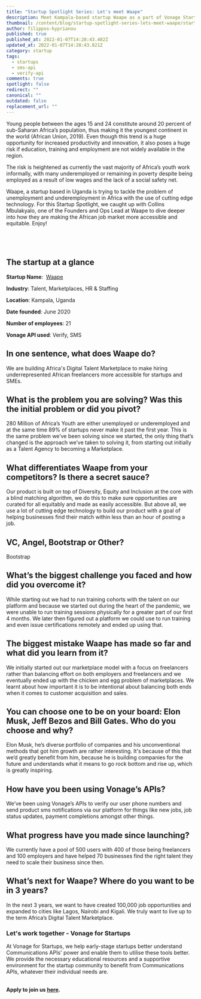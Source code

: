 ```yaml
---
title: "Startup Spotlight Series: Let's meet Waape"
description: Meet Kampala-based startup Waape as a part of Vonage Startup Spotlight series.
thumbnail: /content/blog/startup-spotlight-series-lets-meet-waape/startups_waape.png
author: filippos-kyprianou
published: true
published_at: 2022-01-07T14:28:43.482Z
updated_at: 2022-01-07T14:28:43.821Z
category: startup
tags:
  - startups
  - sms-api
  - verify-api
comments: true
spotlight: false
redirect: ""
canonical: ""
outdated: false
replacement_url: ""
---
```

Young people between the ages 15 and 24 constitute around 20 percent of sub-Saharan Africa’s population, thus making it the youngest continent in the world (African Union, 2019). Even though this trend is a huge opportunity for increased productivity and innovation, it also poses a huge risk if education, training and employment are not widely available in the region. 

The risk is heightened as currently the vast majority of Africa’s youth work informally, with many underemployed or remaining in poverty despite being employed as a result of low wages and the lack of a social safety net.

Waape, a startup based in Uganda is trying to tackle the problem of unemployment and underemployment in Africa with the use of cutting edge technology. For this Startup Spotlight, we caught up with Collins Mbulakyalo, one of the Founders and Ops Lead at Waape to dive deeper into how they are making the African job market more accessible and equitable. Enjoy!

##  

## The startup at a glance

**Startup Name**:  [Waape](https://waape.ug/)

**Industry**: Talent, Marketplaces, HR & Staffing

**Location**: Kampala, Uganda

**Date founded**: June 2020

**Number of employees**: 21

**Vonage API used**: Verify, SMS

## In one sentence, what does Waape do?

We are building Africa's Digital Talent Marketplace to make hiring underrepresented African freelancers more accessible for startups and SMEs.



## What is the problem you are solving? Was this the initial problem or did you pivot?

280 Million of Africa’s Youth are either unemployed or underemployed and at the same time 89% of startups never make it past the first year. This is the same problem we’ve been solving since we started, the only thing that’s changed is the approach we’ve taken to solving it, from starting out initially as a Talent Agency to becoming a Marketplace.

## What differentiates Waape from your competitors? Is there a secret sauce?

Our product is built on top of Diversity, Equity and Inclusion at the core with a blind matching algorithm, we do this to make sure opportunities are curated for all equitably and made as easily accessible. But above all, we use a lot of cutting edge technology to build our product with a goal of helping businesses find their match within less than an hour of posting a job.

## VC, Angel, Bootstrap or Other?

Bootstrap

## What’s the biggest challenge you faced and how did you overcome it?

While starting out we had to run training cohorts with the talent on our platform and because we started out during the heart of the pandemic, we were unable to run training sessions physically for a greater part of our first 4 months. We later then figured out a platform we could use to run training and even issue certifications remotely and ended up using that.

## The biggest mistake Waape has made so far and what did you learn from it?

We initially started out our marketplace model with a focus on freelancers rather than balancing effort on both employers and freelancers and we eventually ended up with the chicken and egg problem of marketplaces. We learnt about how important it is to be intentional about balancing both ends when it comes to customer acquisition and sales.



## You can choose one to be on your board: Elon Musk, Jeff Bezos and Bill Gates. Who do you choose and why? 

Elon Musk, he’s diverse portfolio of companies and his unconventional methods that got him growth are rather interesting. It's because of this that we’d greatly benefit from him, because he is building companies for the future and understands what it means to go rock bottom and rise up, which is greatly inspiring.

## How have you been using Vonage’s APIs?

We’ve been using Vonage’s APIs to verify our user phone numbers and send product sms notifications via our platform for things like new jobs, job status updates, payment completions amongst other things.

## What progress have you made since launching? 

We currently have a pool of 500 users with 400 of those being freelancers and 100 employers and have helped 70 businesses find the right talent they need to scale their business since then.

## What’s next for Waape? Where do you want to be in 3 years?

In the next 3 years, we want to have created 100,000 job opportunities and expanded to cities like Lagos, Nairobi and Kigali. We truly want to live up to the term Africa’s Digital Talent Marketplace.

### Let's work together - Vonage for Startups

At Vonage for Startups, we help early-stage startups better understand Communications APIs' power and enable them to utilise these tools better. We provide the necessary educational resources and a supportive environment for the startup community to benefit from Communications APIs, whatever their individual needs are.

**\
Apply to join us [here](https://vonage.dev/3d093hA).**